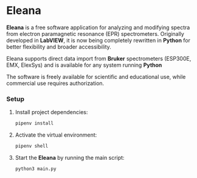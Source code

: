 # Eleana

**Eleana** is a free software application for analyzing and modifying spectra from electron paramagnetic resonance (EPR) spectrometers. Originally developed in **LabVIEW**, it is now being completely rewritten in **Python** for better flexibility and broader accessibility. 

Eleana supports direct data import from **Bruker** spectrometers (ESP300E, EMX, ElexSys) and is available for any system running **Python**

The software is freely available for scientific and educational use, while commercial use requires authorization.

### Setup

1. Install project dependencies:

    ```bash
    pipenv install
    ```

1. Activate the virtual environment:

    ```bash
    pipenv shell
    ```

1. Start the **Eleana** by running the main script:

    ```bash
    python3 main.py
    ```